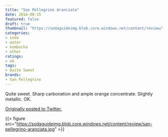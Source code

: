 ```yaml
---
title: "San Pellegrino Aranciata"
date: 2016-08-25
featured: false
draft: true
thumbnail: "https://sodaguideimg.blob.core.windows.net/content/review/thumbs/san-pellegrino-aranciata.jpg"
categories:
- soda
- water
- kombucha
- other
ratings:
- ok
tags:
- Quite Sweet
brands:
- San Pellegrino
---
```


Quite sweet. Sharp carbonation and ample orange concentrate. Slightly metallic. OK.

[Originally posted to Twitter.](https://twitter.com/Cavorter/status/768942814990307333)

{{< figure src="https://sodaguideimg.blob.core.windows.net/content/review/san-pellegrino-aranciata.jpg" >}}


